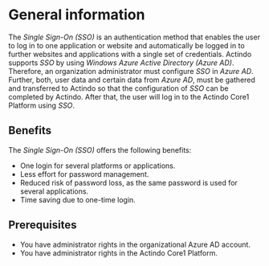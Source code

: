 # General information

The *Single Sign-On (SSO)* is an authentication method that enables the user to log in to one application or website and automatically be logged in to further websites and applications with a single set of credentials. Actindo supports *SSO* by using *Windows Azure Active Directory (Azure AD)*. Therefore, an organization administrator must configure *SSO* in *Azure AD*. Further, both, user data and certain data from *Azure AD*, must be gathered and transferred to Actindo so that the configuration of *SSO* can be completed by Actindo. After that, the user will log in to the Actindo Core1 Platform using *SSO*.

## Benefits

The *Single Sign-On (SSO)* offers the following benefits:

- One login for several platforms or applications.
- Less effort for password management.
- Reduced risk of password loss, as the same password is used for several applications.
- Time saving due to one-time login.

## Prerequisites

- You have administrator rights in the organizational Azure AD account.
- You have administrator rights in the Actindo Core1 Platform.
